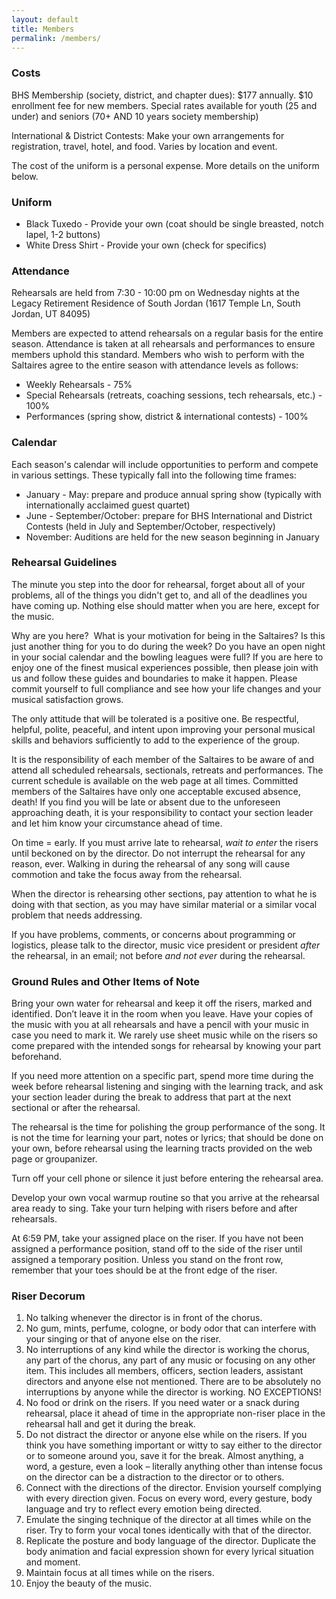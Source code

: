 ```yaml
---
layout: default
title: Members
permalink: /members/
---
```


### Costs

BHS Membership (society, district, and chapter dues): $177 annually. $10 enrollment fee for new members. Special rates available for youth (25 and under) and seniors (70+ AND 10 years society membership)

International & District Contests: Make your own arrangements for registration, travel, hotel, and food. Varies by location and event.

The cost of the uniform is a personal expense. More details on the uniform below.

### Uniform

* Black Tuxedo - Provide your own (coat should be single breasted, notch lapel, 1-2 buttons)
* White Dress Shirt - Provide your own (check for specifics)

### Attendance

Rehearsals are held from 7:30 - 10:00 pm on Wednesday nights at the Legacy Retirement Residence of South Jordan (1617 Temple Ln, South Jordan, UT 84095)

Members are expected to attend rehearsals on a regular basis for the entire season. Attendance is taken at all rehearsals and performances to ensure members uphold this standard. Members who wish to perform with the Saltaires agree to the entire season with attendance levels as follows:

* Weekly Rehearsals - 75%
* Special Rehearsals (retreats, coaching sessions, tech rehearsals, etc.) - 100%
* Performances (spring show, district & international contests) - 100%

### Calendar

Each season's calendar will include opportunities to perform and compete in various settings. These typically fall into the following time frames:

* January - May: prepare and produce annual spring show (typically with internationally acclaimed guest quartet)
* June - September/October: prepare for BHS International and District Contests (held in July and September/October, respectively)
* November: Auditions are held for the new season beginning in January

### Rehearsal Guidelines

The minute you step into the door for rehearsal, forget about all of your problems, all of the
things you didn't get to, and all of the deadlines you have coming up. Nothing else should matter
when you are here, except for the music.

Why are you here?  What is your motivation for being in the Saltaires? Is this just another thing
for you to do during the week? Do you have an open night in your social calendar and the
bowling leagues were full? If you are here to enjoy one of the finest musical experiences
possible, then please join with us and follow these guides and boundaries to make it happen.
Please commit yourself to full compliance and see how your life changes and your musical
satisfaction grows.

The only attitude that will be tolerated is a positive one. Be respectful, helpful, polite, peaceful,
and intent upon improving your personal musical skills and behaviors sufficiently to add to the
experience of the group.

It is the responsibility of each member of the Saltaires to be aware of and attend all scheduled
rehearsals, sectionals, retreats and performances. The current schedule is available on the web
page at all times. Committed members of the Saltaires have only one acceptable excused
absence, death! If you find you will be late or absent due to the unforeseen approaching death, it
is your responsibility to contact your section leader and let him know your circumstance ahead of
time.

On time = early. If you must arrive late to rehearsal, _wait to enter_ the risers until
beckoned on by the director. Do not interrupt the rehearsal for any reason, ever. Walking in
during the rehearsal of any song will cause commotion and take the focus away from the
rehearsal.

When the director is rehearsing other sections, pay attention to what he is doing with that section,
as you may have similar material or a similar vocal problem that needs addressing.

If you have problems, comments, or concerns about programming or logistics, please talk to the
director, music vice president or president _after_ the rehearsal, in an email; not before _and not ever_
during the rehearsal.

### Ground Rules and Other Items of Note

Bring your own water for rehearsal and keep it off the risers, marked and identified. Don’t leave
it in the room when you leave. Have your copies of the music with you at all rehearsals and have
a pencil with your music in case you need to mark it. We rarely use sheet music while on the
risers so come prepared with the intended songs for rehearsal by knowing your part beforehand.

If you need more attention on a specific part, spend more time during the week before rehearsal
listening and singing with the learning track, and ask your section leader during the break to
address that part at the next sectional or after the rehearsal.

The rehearsal is the time for polishing the group performance of the song. It is not the time for
learning your part, notes or lyrics; that should be done on your own, before rehearsal using the
learning tracts provided on the web page or groupanizer.

Turn off your cell phone or silence it just before entering the rehearsal area. 

Develop your own vocal warmup routine so that you arrive at the rehearsal area ready to sing.
Take your turn helping with risers before and after rehearsals.

At 6:59 PM, take your assigned place on the riser. If you have not been assigned a performance
position, stand off to the side of the riser until assigned a temporary position. Unless you stand
on the front row, remember that your toes should be at the front edge of the riser.

### Riser Decorum

1. No talking whenever the director is in front of the chorus.
2. No gum, mints, perfume, cologne, or body odor that can interfere with your singing or
that of anyone else on the riser.
3. No interruptions of any kind while the director is working the chorus, any part of the
chorus, any part of any music or focusing on any other item. This includes all members,
officers, section leaders, assistant directors and anyone else not mentioned. There are to
be absolutely no interruptions by anyone while the director is working. NO
EXCEPTIONS!
4. No food or drink on the risers. If you need water or a snack during rehearsal, place it
ahead of time in the appropriate non-riser place in the rehearsal hall and get it during the
break.
5. Do not distract the director or anyone else while on the risers. If you think you have
something important or witty to say either to the director or to someone around you, save
it for the break. Almost anything, a word, a gesture, even a look – literally anything other
than intense focus on the director can be a distraction to the director or to others.
6. Connect with the directions of the director. Envision yourself complying with every
direction given. Focus on every word, every gesture, body language and try to reflect
every emotion being directed.
7. Emulate the singing technique of the director at all times while on the riser. Try to form
your vocal tones identically with that of the director.
8. Replicate the posture and body language of the director. Duplicate the body animation
and facial expression shown for every lyrical situation and moment.
9. Maintain focus at all times while on the risers.
10. Enjoy the beauty of the music.
